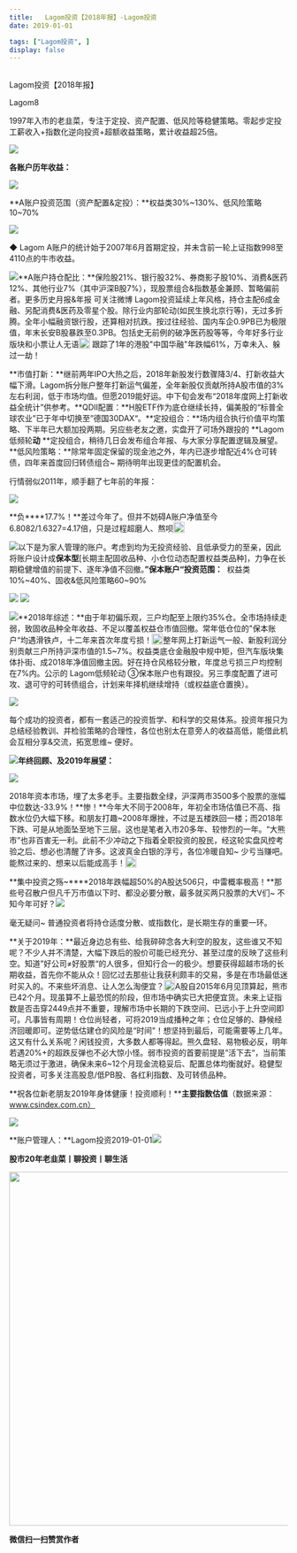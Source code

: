 ```yaml
---
title:   Lagom投资【2018年报】-Lagom投资
date: 2019-01-01

tags: ["Lagom投资", ]
display: false
---
```



## 



Lagom投资【2018年报】




Lagom8




1997年入市的老韭菜，专注于定投、资产配置、低风险等稳健策略。零起步定投工薪收入+指数化逆向投资+超额收益策略，累计收益超25倍。


<img src="https://mmbiz.qpic.cn/mmbiz_png/ZB4WjgjLjJW3KtDibicU3BB1HNQ9lDS2M5oGRnchkNPRzYsc0Ua6CIu7rZH3vAficcBEPYHU9ZTPqkic1sicT8CaxQQ/640?wx_fmt=png" data-type="png" class="" data-ratio="0.05776173285198556" data-w="554"/>

**各账户历年收益：**

<img class="" data-copyright="0" data-ratio="1.0715746421267893" data-s="300,640" src="https://mmbiz.qpic.cn/mmbiz_png/ZB4WjgjLjJVBnIuoQwKA0S4uCI6ehgiafR4Z4tlElywXxyVxWnsRux0YMDHMY4KxeZiaechzwbCo26TEULUGNE0g/640?wx_fmt=png" data-type="png" data-w="489" style=""/>

**A账户投资范围（资产配置&amp;定投）：**权益类30%~130%、低风险策略10~70%

<img class="" data-copyright="0" data-ratio="0.8996960486322189" data-s="300,640" src="https://mmbiz.qpic.cn/mmbiz_png/ZB4WjgjLjJUP2wmKl0Ok5Sag2MeOrho6g2IHiaODamoMtcK6AVLxybAxstjrIa3gWHxghMxEqnbTX5rd7gdlDicA/640?wx_fmt=png" data-type="png" data-w="658" style=""/>

**◆**&nbsp;Lagom A账户的统计始于2007年6月首期定投，并未含前一轮上证指数998至4110点的牛市收益。



<img class="" data-copyright="0" data-ratio="1.6170731707317074" data-s="300,640" src="https://mmbiz.qpic.cn/mmbiz_png/ZB4WjgjLjJVBnIuoQwKA0S4uCI6ehgiafRibzCHYzMvsJzIahjJARnEWp7YqKjKSSvIvgNcBfh5mHjCa3RWugETg/640?wx_fmt=png" data-type="png" data-w="410" style=""/>**A账户持仓配比：**保险股21%、银行股32%、券商影子股10%、消费&amp;医药12%、其他行业7%（其中沪深B股7%），现股票组合&amp;指数基金兼顾、暂略偏前者。更多历史月报&amp;年报 可关注微博 Lagom投资延续上年风格，持仓主配6成金融、另配消费&amp;医药及零星个股。除行业内部轮动(如民生换北京行等)，无过多折腾。全年小幅融资银行股，还算相对抗跌。按过往经验、国内车企0.9PB已为极限值，年末长安B股暴跌至0.3PB。包括史无前例的破净医药股等等，今年好多行业版块和小票让人无语<img src="https://res.wx.qq.com/mpres/htmledition/images/icon/common/emotion_panel/smiley/smiley_1.png" data-ratio="1" data-w="20" style="display:inline-block;width:20px;vertical-align:text-bottom;"/>&nbsp;跟踪了1年的港股"中国华融"年跌幅61%，万幸未入、躲过一劫！

**市值打新：**继前两年IPO大热之后，2018年新股发行数骤降3/4、打新收益大幅下滑。Lagom拆分账户整年打新运气偏差，全年新股仅贡献所持A股市值的3%左右利润，低于市场均值。但愿2019能好运。中下旬会发布“2018年度网上打新收益全统计”供参考。**QDII配置：**H股ETF作为底仓继续长持，偏美股的“标普全球农业”已于年中切换至”德国30DAX“。**定投组合：**场内组合执行价值平均策略、下半年已大额加投两期。另应些老友之邀，实盘开了可场外跟投的 **Lagom低频轮****动****&nbsp;**定投组合，稍待几日会发布组合年报、与大家分享配置逻辑及展望。**低风险策略：**除常年固定保留的现金池之外，年内已逐步增配近4%仓可转债，四年来首度回归转债组合~ 期待明年出现更佳的配置机会。

行情弱似2011年，顺手翻了七年前的年报：

<img class="" data-copyright="0" data-ratio="1.6130136986301369" data-s="300,640" src="https://mmbiz.qpic.cn/mmbiz_png/ZB4WjgjLjJUP2wmKl0Ok5Sag2MeOrho6EGLBHUd3icCbDKyDHRy9rdxMQXoAK5ia9RIM2uicoOCpTopp01gUoUmJA/640?wx_fmt=png" data-type="png" data-w="292"/>

**负****17.7%！**差过今年了。但并不妨碍A账户净值至今6.8082/1.6327=4.17倍，只是过程超磨人、熬呗<img src="https://res.wx.qq.com/mpres/htmledition/images/icon/common/emotion_panel/smiley/smiley_4.png" data-ratio="1" data-w="20" style="display:inline-block;width:20px;vertical-align:text-bottom;"/>



<img src="https://mmbiz.qpic.cn/mmbiz_png/ZB4WjgjLjJW3KtDibicU3BB1HNQ9lDS2M5oGRnchkNPRzYsc0Ua6CIu7rZH3vAficcBEPYHU9ZTPqkic1sicT8CaxQQ/640?wx_fmt=png" data-type="png" class="" data-ratio="0.05776173285198556" data-w="554" style="white-space: normal;"/>以下是为家人管理的账户。考虑到均为无投资经验、且低承受力的至亲，因此将账户设计成**保本型**[长期主配固收品种、小仓位动态配置权益类品种]，力争在长期稳健增值的前提下、逐年净值不回撤。**”保本账户“投资范围：**&nbsp;&nbsp;权益类10%~40%、固收&amp;低风险策略60~90%

<img class="" data-copyright="0" data-ratio="1.18" data-s="300,640" src="https://mmbiz.qpic.cn/mmbiz_png/ZB4WjgjLjJVBnIuoQwKA0S4uCI6ehgiafj1I2U2rI8mQLibWZTpxE8hBOTcfibKcASuLaviaibicibuqWMhhBOzJZWV5w/640?wx_fmt=png" data-type="png" data-w="500" style=""/>

<img class="" data-copyright="0" data-ratio="1.4442148760330578" data-s="300,640" src="https://mmbiz.qpic.cn/mmbiz_png/ZB4WjgjLjJVBnIuoQwKA0S4uCI6ehgiafJeCeolibmnWEJcZsMZRqwc5WwQjHhWgR6CLJbibTV7icicV0VWk7UrFricQ/640?wx_fmt=png" data-type="png" data-w="484" style=""/>

<img class="" data-copyright="0" data-ratio="1.255863539445629" data-s="300,640" src="https://mmbiz.qpic.cn/mmbiz_png/ZB4WjgjLjJVBnIuoQwKA0S4uCI6ehgiafnJLZjeOYAKI8KGmliaUcjGfQMDt3sViaDH8w2EeE3gAyCTib2ia5pwe2Cw/640?wx_fmt=png" data-type="png" data-w="469" style=""/>**2018年综述：**由于年初偏乐观，三户均配至上限约35%仓。全市场持续走弱，致固收品种全年收益、不足以覆盖权益仓市值回撤。常年低仓位的"保本账户“均遇滑铁卢，十二年来首次年度亏损！<img src="https://res.wx.qq.com/mpres/htmledition/images/icon/common/emotion_panel/smiley/smiley_10.png" data-ratio="1" data-w="20" style="display:inline-block;width:20px;vertical-align:text-bottom;"/>整年网上打新运气一般、新股利润分别贡献三户所持沪深市值的1.5~7%。权益类底仓金融股中规中矩，但汽车版块集体扑街、成2018年净值回撤主因。好在持仓风格较分散，年度总亏损三户均控制在7%内。公示的 Lagom低频轮动 ③保本账户也有跟投。另三季度配置了进可攻、退可守的可转债组合，计划来年择机继续增持（或权益底仓置换）。

<img class="" data-copyright="0" data-ratio="0.2850609756097561" data-s="300,640" src="https://mmbiz.qpic.cn/mmbiz_png/ZB4WjgjLjJXDREhiauDnicZzwlBa0jvuyHMAgKQBTGWT0Ey9fv5TicQ0nk0ZK9qibKIQic4vFBUBllHib33V8icgXJyvg/640?wx_fmt=png" data-type="png" data-w="656"/>

每个成功的投资者，都有一套适己的投资哲学、和科学的交易体系。投资年报只为总结经验教训、并检验策略的合理性，各位也别太在意旁人的收益高低，能借此机会互相分享&amp;交流，拓宽思维~ 便好。

<img src="https://mmbiz.qpic.cn/mmbiz_png/ZB4WjgjLjJW3KtDibicU3BB1HNQ9lDS2M5oGRnchkNPRzYsc0Ua6CIu7rZH3vAficcBEPYHU9ZTPqkic1sicT8CaxQQ/640?wx_fmt=png" data-type="png" class="" data-ratio="0.05776173285198556" data-w="554" style="white-space: normal;"/>**年终回顾、及2019年展望：**

<img class="" data-copyright="0" data-ratio="0.42289348171701113" data-s="300,640" src="https://mmbiz.qpic.cn/mmbiz_png/ZB4WjgjLjJVHTh7k9f2qDoFUnQJJwIyjjO6oncPibHM3zmb1IUYFfNpQwryCicq9DLj8icVlX4wicbDPpAa1Xdm7Bw/640?wx_fmt=png" data-type="png" data-w="629"/>

2018年资本市场，埋了太多老手。主要指数全绿，沪深两市3500多个股票的涨幅中位数达-33.9%！**惨！**今年大不同于2008年，年初全市场估值已不高、指数水位仍大幅下移。和朋友打趣~2008年爆挫，不过是五楼跌回一楼；而2018年下跌、可是从地面坠至地下三层。这也是笔者入市20多年、较惨烈的一年。“大熊市”也非百害无一利。此前不少冲动之下指着全职投资的股民，经这轮实盘风控考验之后、想必也清醒了许多。这波真金白银的浮亏，各位冷暖自知~ 少亏当赚吧。能熬过来的、想来以后能成高手！<img src="https://res.wx.qq.com/mpres/htmledition/images/icon/common/emotion_panel/smiley/smiley_20.png" data-ratio="1" data-w="20" style="color: rgb(0, 0, 0);font-size: 15px;white-space: normal;display: inline-block;width: 20px;vertical-align: text-bottom;"/>

**集中投资之殇~****2018年跌幅超50%的A股达506只，中雷概率极高！**那些号召散户但凡千万市值以下时、都没必要分散，最多就买两只股票的大V们~ 不知今年可好？<img class="" data-copyright="0" data-ratio="0.6640625" data-s="300,640" src="https://mmbiz.qpic.cn/mmbiz_jpg/ZB4WjgjLjJUP2wmKl0Ok5Sag2MeOrho6ZGicKKyBGzP3fc3HRjD1QgcjOXQHaKs9OiaFFdPDyBE7t9QSv9ylZObQ/640?wx_fmt=jpeg" data-type="jpeg" data-w="640" style="text-align: center;"/>

毫无疑问~ 普通投资者将持仓适度分散、或指数化，是长期生存的重要一环。

**关于2019年：**最近身边总有些、给我碎碎念各大利空的股友，这些谁又不知呢？不少人并不清楚，大幅下跌后的股价可能已经充分、甚至过度的反映了这些利空。知道”好公司≠好股票“的人很多，但知行合一的极少。想要获得超越市场的长期收益，首先你不能从众！回忆过去那些让我获利颇丰的交易，多是在市场最低迷时买入的。不来些坏消息、让人怎么淘便宜？<img src="https://res.wx.qq.com/mpres/htmledition/images/icon/common/emotion_panel/smiley/smiley_13.png" data-ratio="1" data-w="20" style="display: inline-block;width: 20px;vertical-align: text-bottom;"/>A股自2015年6月见顶算起，熊市已42个月。现虽算不上最恐慌的阶段，但市场中确实已大把便宜货。未来上证指数是否击穿2449点并不重要，理解市场中长期的下跌空间、已远小于上升空间即可。凡事皆有周期！仓位尚轻者，可将2019当成播种之年；仓位足够的、静候经济回暖即可。逆势低估建仓的风险是“时间"！想坚持到最后，可能需要等上几年。这又有什么关系呢？闲钱投资，大多数人都等得起。熊久盘轻、易物极必反，明年若遇20%+的超跌反弹也不必大惊小怪。弱市投资的首要前提是”活下去“，当前策略无须过于激进，确保未来6~12个月现金流稳妥后、配置总体均衡就好。稳健型投资者，可多关注高股息/低PB股、各红利指数、及可转债品种。

**祝各位新老朋友2019年身体健康！投资顺利！****主要指数估值**（数据来源：www.csindex.com.cn）

<img class="" data-copyright="0" data-ratio="0.6258620689655172" data-s="300,640" src="https://mmbiz.qpic.cn/mmbiz_png/ZB4WjgjLjJVBnIuoQwKA0S4uCI6ehgiafIghDZwtru7ib1fqfls4hJBcg4tVUht4GFtPkibL9mBrpmxywuwdubCbg/640?wx_fmt=png" data-type="png" data-w="580" style=""/>

**账户管理人：**Lagom投资2019-01-01<img src="https://mmbiz.qpic.cn/mmbiz_png/ZB4WjgjLjJW3KtDibicU3BB1HNQ9lDS2M5oGRnchkNPRzYsc0Ua6CIu7rZH3vAficcBEPYHU9ZTPqkic1sicT8CaxQQ/640?wx_fmt=png" data-type="png" class="" data-ratio="0.05776173285198556" data-w="554" style="color: rgb(136, 136, 136);font-size: 16px;text-align: right;white-space: normal;"/>

**股市20年老韭菜丨聊投资丨聊生活**

<img class="" data-copyright="0" data-ratio="0.390625" data-s="300,640" data-type="png" data-w="640" src="https://mmbiz.qpic.cn/mmbiz_png/ZB4WjgjLjJW3KtDibicU3BB1HNQ9lDS2M5AHEoeiaz0dQ4NfIRjBMuXvyJn8dXWm7ftklb0xqheiaMia0zbkyMJiaKzA/640?wx_fmt=png" style="box-sizing: border-box !important;word-wrap: break-word !important;visibility: visible !important;width: 640px !important;"/>


**微信扫一扫赞赏作者**